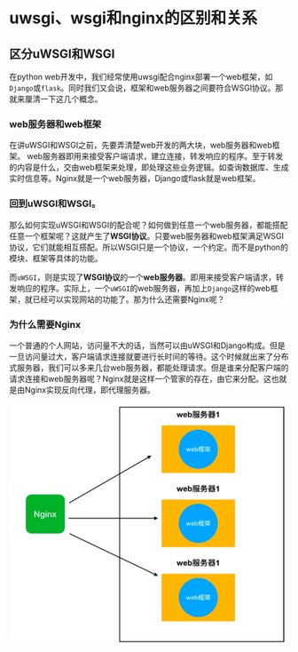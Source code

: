 # uwsgi、wsgi和nginx的区别和关系



## 区分uWSGI和WSGI

在python web开发中，我们经常使用uwsgi配合nginx部署一个web框架，如`Django`或`flask`。同时我们又会说，框架和web服务器之间要符合WSGI协议。那就来厘清一下这几个概念。



### web服务器和web框架

在讲uWSGI和WSGI之前，先要弄清楚web开发的两大块，web服务器和web框架。
web服务器即用来接受客户端请求，建立连接，转发响应的程序。至于转发的内容是什么，交由web框架来处理，即处理这些业务逻辑。如查询数据库、生成实时信息等。Nginx就是一个web服务器，Django或flask就是web框架。

### 回到uWSGI和WSGI。

那么如何实现uWSGI和WSGI的配合呢？如何做到任意一个web服务器，都能搭配任意一个框架呢？这就产生了**WSGI协议**。只要web服务器和web框架满足WSGI协议，它们就能相互搭配。所以WSGI只是一个协议，一个约定。而不是python的模块、框架等具体的功能。

而`uWSGI`，则是实现了**WSGI协议**的一个**web服务器**。即用来接受客户端请求，转发响应的程序。实际上，一个`uWSGI`的web服务器，再加上`Django`这样的web框架，就已经可以实现网站的功能了。那为什么还需要Nginx呢？



### 为什么需要Nginx

一个普通的个人网站，访问量不大的话，当然可以由uWSGI和Django构成。但是一旦访问量过大，客户端请求连接就要进行长时间的等待。这个时候就出来了分布式服务器，我们可以多来几台web服务器，都能处理请求。但是谁来分配客户端的请求连接和web服务器呢？Nginx就是这样一个管家的存在，由它来分配。这也就是由Nginx实现反向代理，即代理服务器。

![image-20200410122335711](../media/images/image-20200410122335711.png)